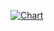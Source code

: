 [![Chart](https://user-images.githubusercontent.com/468515/103614116-ba483c80-4edc-11eb-924b-61d23d086d60.png)](https://docs.google.com/spreadsheets/d/e/2PACX-1vQRhtyBofNNb5fNIMVBjH4WD9OXEk4eh4CQhLVMsJ48ZOjEVdHGsu89GbIogniYtKNC_WXDKpyhpJoI/pubhtml)
